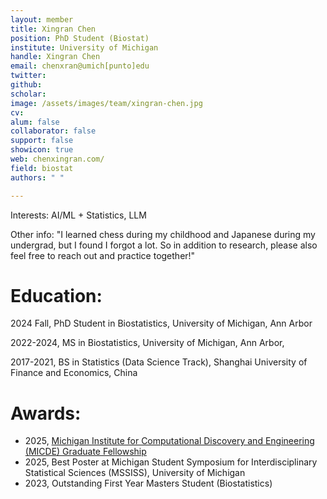 ```yaml
---
layout: member
title: Xingran Chen
position: PhD Student (Biostat)
institute: University of Michigan
handle: Xingran Chen
email: chenxran@umich[punto]edu
twitter: 
github: 
scholar: 
image: /assets/images/team/xingran-chen.jpg
cv: 
alum: false
collaborator: false
support: false
showicon: true                                  
web: chenxingran.com/
field: biostat
authors: " "

---
```


Interests: AI/ML + Statistics, LLM

Other info: "I learned chess during my childhood and Japanese during my undergrad, but I found I forgot a lot. So in addition to research, please also feel free to reach out and practice together!"

# Education:

2024 Fall, PhD Student in Biostatistics, University of Michigan, Ann Arbor

2022-2024, MS in Biostatistics, University of Michigan, Ann Arbor, 

2017-2021, BS in Statistics (Data Science Track), Shanghai University of Finance and Economics, China


# Awards:

* 2025, [Michigan Institute for Computational Discovery and Engineering (MICDE) Graduate Fellowship](https://micde.umich.edu/academic-programs/fellowships/)
* 2025, Best Poster at Michigan Student Symposium for Interdisciplinary Statistical Sciences (MSSISS), University of Michigan
* 2023, Outstanding First Year Masters Student (Biostatistics)
